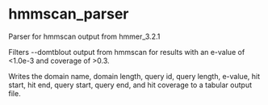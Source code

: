 # hmmscan_parser

Parser for hmmscan output from hmmer_3.2.1

Filters --domtblout output from hmmscan for results with an e-value of <1.0e-3 and coverage of >0.3.

Writes the domain name, domain length, query id, query length, e-value, hit start, hit end, query start, query end, and hit coverage to a tabular output file.
